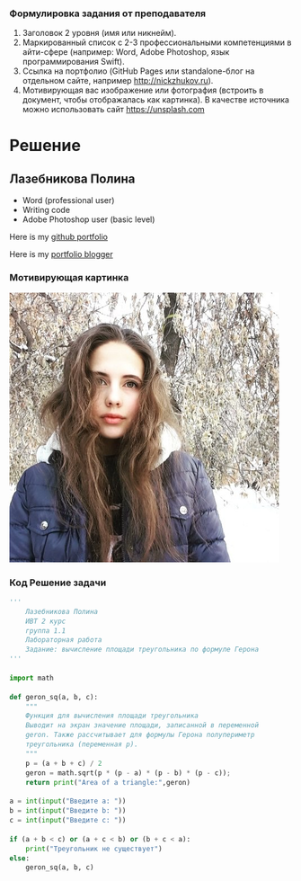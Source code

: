 ### Формулировка задания от преподавателя

1. Заголовок 2 уровня (имя или никнейм).
2. Маркированный список с 2-3 профессиональными компетенциями в айти-сфере (например: Word, Adobe Photoshop, язык программирования Swift).
3. Ссылка на портфолио (GitHub Pages или standalone-блог на отдельном сайте, например http://nickzhukov.ru).
4. Мотивирующая вас изображение или фотография (встроить в документ, чтобы отображалась как картинка). В качестве источника можно использовать сайт https://unsplash.com 

# Решение

## Лазебникова Полина

- Word (professional user)
- Writing code
- Adobe Photoshop user (basic level)

Here is my [github portfolio](https://polinalazebnikova.github.io/)

Here is my [portfolio blogger](https://itvphisikelazebnikova.blogspot.com/)

### Мотивирующая картинка
![Автор](PYWWJkdcKiY.jpg "Hi, it's me!")

### Код Решение задачи 

```python
'''
    Лазебникова Полина 
    ИВТ 2 курс
    группа 1.1
    Лабораторная работа 
    Задание: вычисление площади треугольника по формуле Герона
'''

import math

def geron_sq(a, b, c):
	"""
	Функция для вычисления площади треугольника
	Выводит на экран значение площади, записанной в переменной 
	geron. Также рассчитывает для формулы Герона полупериметр
	треугольника (переменная p).   
	"""
	p = (a + b + c) / 2
	geron = math.sqrt(p * (p - a) * (p - b) * (p - c));
	return print("Area of ​​a triangle:",geron)

a = int(input("Введите a: "))
b = int(input("Введите b: "))
c = int(input("Введите c: "))

if (a + b < c) or (a + c < b) or (b + c < a):
    print("Треугольник не существует")
else:
    geron_sq(a, b, c)
```
